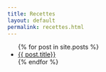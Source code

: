 ```yaml
---
title: Recettes
layout: default
permalink: recettes.html
---
```


<ul>
{% for post in site.posts %}
    <li>
        <a href="{{ post.url }}">{{ post.title}}</a>
    </li>
{% endfor %}
</ul>